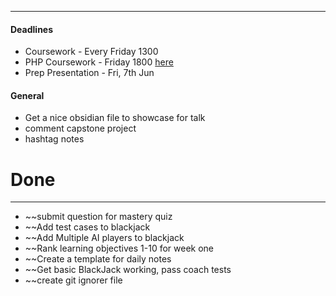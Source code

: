 ___

#### Deadlines

- Coursework - Every Friday 1300
- PHP Coursework - Friday 1800  [here](https://docs.google.com/document/d/11dJBXOzuohnu-e17TDkAsOu5-jkXyVEkelSfIGe8h7U/edit?pli=1)
- Prep Presentation - Fri, 7th Jun

#### General

- Get a nice obsidian file to showcase for talk
- comment capstone project
- hashtag notes

# Done
___

- ~~submit question for mastery quiz
- ~~Add test cases to blackjack
- ~~Add Multiple AI players to blackjack
- ~~Rank learning objectives 1-10 for week one
- ~~Create a template for daily notes
- ~~Get basic BlackJack working, pass coach tests
- ~~create git ignorer file

